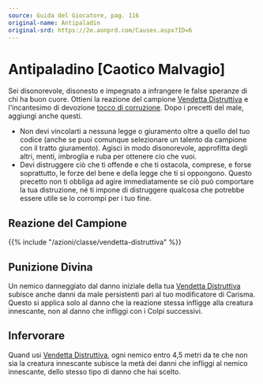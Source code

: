 ```yaml
---
source: Guida del Giocatore, pag. 116
original-name: Antipaladin
original-srd: https://2e.aonprd.com/Causes.aspx?ID=6
---
```


# Antipaladino \[Caotico Malvagio\]

Sei disonorevole, disonesto e impegnato a infrangere le false speranze di chi ha
buon cuore. Ottieni la reazione del campione
[Vendetta Distruttiva](/azioni/classe/vendetta-distruttiva) e l'incantesimo di
devozione [tocco di corruzione](/incantesimi/tocco-di-corruzione). Dopo i
precetti del male, aggiungi anche questi.

- Non devi vincolarti a nessuna legge o giuramento oltre a quello del tuo codice
  (anche se puoi comunque selezionare un talento da campione con il tratto
  giuramento). Agisci in modo disonorevole, approfitta degli altri, menti,
  imbroglia e ruba per ottenere cio che vuoi.
- Devi distruggere ciò che ti offende e che ti ostacola, comprese, e forse
  soprattutto, le forze del bene e della legge che ti si oppongono. Questo
  precetto non ti obbliga ad agire immediatamente se ciò può comportare la tua
  distruzione, né ti impone di distruggere qualcosa che potrebbe essere utile se
  lo corrompi per i tuo fine.

## Reazione del Campione

{{% include "/azioni/classe/vendetta-distruttiva" %}}

## Punizione Divina

Un nemico danneggiato dal danno iniziale della tua
[Vendetta Distruttiva](/azioni/classe/vendetta-distruttiva) subisce anche danni
da male persistenti pari al tuo modificatore di Carisma. Questo si applica solo
al danno che la reazione stessa infligge alla creatura innescante, non al danno
che infliggi con i Colpi successivi.

## Infervorare

Quand usi [Vendetta Distruttiva](/azioni/classe/vendetta-distruttiva), ogni
nemico entro 4,5 metri da te che non sia la creatura innescante subisce la metà
dei danni che infliggi al nemico innescante, dello stesso tipo di danno che hai
scelto.
